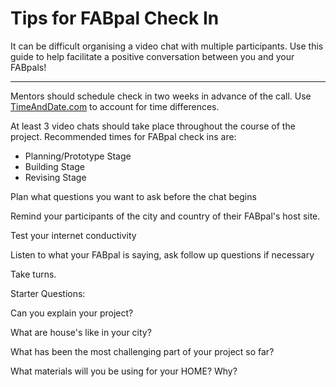 # Tips for FABpal Check In


It can be difficult organising a video chat with multiple participants.  Use this guide to help facilitate a positive conversation between you and your FABpals!

---



Mentors should schedule check in two weeks in advance of the call. Use [TimeAndDate.com](http://www.timeanddate.com/worldclock/meeting.html) to account for time differences.


At least 3 video chats should take place throughout the course of the project. Recommended times for FABpal check ins are:


- Planning/Prototype Stage
- Building Stage
- Revising Stage


Plan what questions you want to ask before the chat begins

Remind your participants of the city and country of their FABpal's host site.

Test your internet conductivity

Listen to what your FABpal is saying, ask follow up questions if necessary

Take turns.

Starter Questions:

Can you explain your project? 

What are house's like in your city?  

What has been the most challenging part of your project so far?

What materials will you be using for your HOME?  Why?
